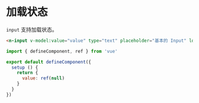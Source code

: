 # 加载状态

`input` 支持加载状态。

```html
<n-input v-model:value="value" type="text" placeholder="基本的 Input" loading />
```

```js
import { defineComponent, ref } from 'vue'

export default defineComponent({
  setup () {
    return {
      value: ref(null)
    }
  }
})
```
